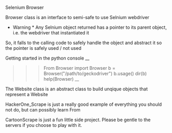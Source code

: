 Selenium Browser 

Browser class is an interface to semi-safe to use Selnium webdriver
* Warning * Any Selnium object returned has a pointer to its parent object, i.e. the webdriver that instantiated it

So, it falls to the calling code to safely handle the object and abstract it so the pointer is safely used / not used

Getting started in the python console
__
>>> From Browser import Browser
>>> b = Browser("/path/to/geckodriver")
>>> b.usage()
>>> dir(b)
>>> help(Browser)
__

The Website class is an abstract class to build unqique objects that represent a Website

HackerOne_Scrape is just a really good example of everything you should not do, but can possibly learn From

CartoonScrape is just a fun little side project. Please be gentle to the servers if you choose to play with it.
